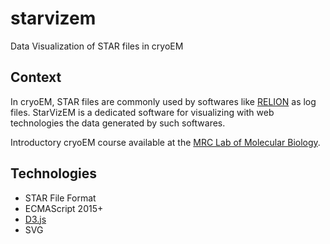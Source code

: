 # starvizem
Data Visualization of STAR files in cryoEM

## Context

In cryoEM, STAR files are commonly used by softwares like [RELION](https://www2.mrc-lmb.cam.ac.uk/relion/index.php?title=Main_Page]) as log files.
StarVizEM is a dedicated software for visualizing with web technologies the data generated by such softwares.

Introductory cryoEM course available at the [MRC Lab of Molecular Biology](https://www2.mrc-lmb.cam.ac.uk/research/scientific-training/).

## Technologies

- STAR File Format
- ECMAScript 2015+
- [D3.js](https://d3js.org/)
- SVG
